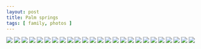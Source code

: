 ```yaml
---
layout: post
title: Palm springs
tags: [ family, photos ]
---
```




<div class="fotorama"  data-allowfullscreen="true">
    <!--https://photos.app.goo.gl/9o7WcdMLxCvHBMev9-->
    <img src="https://lh3.googleusercontent.com/pw/AP1GczN_9hJuwjTUip4V9QkQ4uB6sdkoaYlQZETF9OBq8xwZcIdH_wUtd6fDlFqGWXOXqNdVYmhiM-P7eGruudfTV_xH9y52xOLi5PtuDBMIwiJdt9WB0p-v=s0">
    <img src="https://lh3.googleusercontent.com/pw/AP1GczNUsp_AWRRXa1Hp9lXefubTmnMXoOnY7JoyJfPwD035_maZWotvvFKaBz0Z0pBk9OIGiLlRT5yI8Y0GF6DFuxWugbkwZchGYfWDZB5d36BszDIirArN=s0">
    <img src="https://lh3.googleusercontent.com/pw/AP1GczOGtgRkrmoyWD9G8DHKDD7oyjM3CznBS5gnnbidxYZZkn4o7X7b59JZ7Z-CcItx3JCg4OBSDGc7Fp6F3Crvv8tmeKExMyAKZHcTFGuUAEz0-cbq7d80=s0">
    <img src="https://lh3.googleusercontent.com/pw/AP1GczPa5XTxard7YHif6PSeznwiWMhkWKEtY6c1uGAntZfCAn7lml_6kRPo9puyO7pcEyhzWHMhneOs5D1QDir8nODW121wwFdTmElxnCF4Zuzuw0hgoBOg=s0">
    <img src="https://lh3.googleusercontent.com/pw/AP1GczNqXHJF7vspaMSVaUoUbqIJfP91lT6o_Y50Wh21mJaFkd5FNKkgOJj98Bx0KYgOAuddkdCknnpx8_PqJ4zeRNOxVguB9y4ZBzX2OsR8l4HUD78OPyI9=s0">
    <img src="https://lh3.googleusercontent.com/pw/AP1GczOMP_ZRgAD2Yd5jioSNxR_OUPo9xsp1W7Qim4nwZHt71NUxjw3Cu_on9_-Jv4e9Xh57n2wa18hsZ3idIKK7Lyz0OSklkY2PuG_1Y8mDUb8RkWPfP18A=s0">
    <img src="https://lh3.googleusercontent.com/pw/AP1GczMKyD0wnoesV_ZlP9lREN2hzDow-gXqyDwPpV8FOHY9TPry1PVHnYrIgnas6ldl_1ZYZDvTOwr5la8mMRryjSMSA3iyLN1bN28YtJt_QCQQQw_13BAa=s0">
    <img src="https://lh3.googleusercontent.com/pw/AP1GczP4ycZ2jh8a3SD0-s_9Uj_dPaM7vY4WsimCj9cvkhSnFb5_iVDSMLu6a6knztroeNjJjjhPMx0J-5jEyb8IGnyazM1U7LGDbWj0OJjXVIAhDzRSzohm=s0">
    <img src="https://lh3.googleusercontent.com/pw/AP1GczPEGIXBN8BtZPJyNKweedVvHlO_UIAiBGnxM9sx9yF1Shnr9CL2V7CxLUy6CXXtfTTLA_04yEAK0pgBvHJGEFdX8uOD38EZCAh2vVXjFNoE8-5xbyMP=s0">
    <img src="https://lh3.googleusercontent.com/pw/AP1GczPU-yZfttxQc8SS_Vu31Qp3_xNVdPWra_3LBqz3_JTMDPQG5waqAHlAHmxlNVG37widW2mQwUBWIIIzXWmXJqtWWZtvEtTVKTKP91nC-l1OKchYGBM1=s0">
    <img src="https://lh3.googleusercontent.com/pw/AP1GczPMFzO_VdBiWhWj6nyhq9alnEoVwvJkubcn7eqJTCor7OrMV845EU6PjtPrtTdva3GkInTiFIHRZIbZ96sfT2x8lOz4KWxeu_j8ByXTk4nK_wZoOP5w=s0">
    <img src="https://lh3.googleusercontent.com/pw/AP1GczNrgKJBU76FpK1m3XSDuDFWFur9sVyadYrF83_otYVABUO1Y2xned2ITTAun9zE-A0207D7RE4rAFiawURO5lgei94BRkFIZ1quawsCQNPCRTucVRDw=s0">
    <img src="https://lh3.googleusercontent.com/pw/AP1GczNmisTEBlTueFnf04ejCbyRK48OeMgeSAj3-uW6AbnwyBoC05YMQSvPAFalt5YKZAhAVqNkPVCO0GECJlEw6USFy7LtCyZBgeS2jeu-UcQQbjvgzBAl=s0">
    <img src="https://lh3.googleusercontent.com/pw/AP1GczOkFj_TI2EID8UW0hCEpIIEx0-8ZMKW4vznkh6LGE3JSCKwpGJF93nh5yCHhPcMevefh-JEmD-jTnsWqqt0oKBkbnqPmNXaLn22Gv-W34gblEDW1hyv=s0">
    <img src="https://lh3.googleusercontent.com/pw/AP1GczNLoUVCyKmYjYxiEfZEyUt7jwaU5PYSB74WFhNpoQUGjKZHn9K1Pot238AhTIlKNefwHkFA9IntR4LRxEBurGr-5VcGXwGQcbFPoIhSQ2HVi59Bf6yZ=s0">
    <img src="https://lh3.googleusercontent.com/pw/AP1GczMmvqmgwzaMNVTt09evIBOOKZL07AGG1yygpl2-WfvYurqBg8pNY69MXCehqeOk-eHHigDVbxyCkLLR8pRhQNtHWGsXCQAhON1wAfUwT7Waw85cxKNQ=s0">
    <img src="https://lh3.googleusercontent.com/pw/AP1GczPGA8sxKapY8QVYbzLht6AuUE9yBQazVtSA5rm7A793HVBYoNH8O76S_sELXl4y5ifHhF6l1bFMIa7t3c_u38sBmUtx24qNiIw1zNjxSjLgDBvw_En0=s0">
    <img src="https://lh3.googleusercontent.com/pw/AP1GczMamQWCoz5jKsfB9g8g4EQQdMFfFd9sGws5dgOv-pOgUYyS95v739JyNTAHG2Ce3Fa0gQtVALLbyIpdlVbEAGKHGX09VKSZsKVuMfl1L2hoYXUH7HLR=s0">
    <img src="https://lh3.googleusercontent.com/pw/AP1GczPkLPMVMBGqOvszCVhL6cJYHifEhFQBHAwbEx7RrK_JYWE5h7as4hdhB7Rg88jvYf5YHYDoNlOCp_8wJII2ajaAF5r7r41IevwGmatJK52dGhx1FSVJ=s0">
    <img src="https://lh3.googleusercontent.com/pw/AP1GczPg1NOjL66D3L6mVOjA0kptcQfV2mNQzPVCQyEX8a7SUOS0g3eT4jGEWpdiAfDMwFOgxk7_MqziwGf60diGDR8Okb2CXd215PzYM1DBijy33PdQx5Iw=s0">
    <img src="https://lh3.googleusercontent.com/pw/AP1GczNccIvhzzRiVKa2jcXmadU5eIgPzJdqxvegiaxdViDKu9GC8pIblvxK3uifsDGNBIhbjx2HNWrX7s_rwdlRhXI_be4TRuBniwOXMlf1Ubai-spaj1eF=s0">
    <img src="https://lh3.googleusercontent.com/pw/AP1GczNdiXnwQs9jeFWAUyC8j9lb5z0lM--0BCACiLS54DpycQ3YvGgZaFSluH5V7v1Swd3WWJl4WhgKYbetMp78TRwEBoV70st3jS39S_lr6g0WqGNKdIKL=s0">
    <img src="https://lh3.googleusercontent.com/pw/AP1GczO0yl3lBkWXcKXtnGqQk1-HJwhUM0GgXeLNtzlHO_HHqhtSMxOpvEGa2AQBvSWTz0KAdDACi1xC9EA9Nu9uGmbobqPP7VL0abaK1jKSstief-Tz06np=s0">
    <img src="https://lh3.googleusercontent.com/pw/AP1GczNIlnougYYWHIqb5nE2G4NcYVDCseRCunj9IBKrIv0F9wqottID0cxLdAYTGq-aWWSPDlrtXBSs-85CGnKDu2_uojHCvl9OcMD1M_vN_t1aBCun1AAN=s0">
    <img src="https://lh3.googleusercontent.com/pw/AP1GczOzNM9BtP5lYoNOubCfgBnyiY5Mc3rfJIhXMyKMUZu-W7JG7a4Vmgjy74QUesWb5m0_4ahqaK19K-DhJhaewA1jbUA9ShwWV1dFPkt93AUT0aK8jH5v=s0">
</div>
